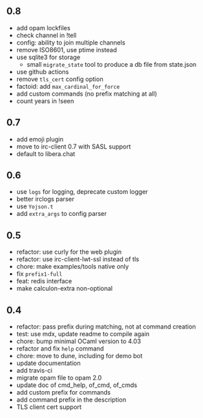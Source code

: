 
## 0.8

- add opam lockfiles
- check channel in !tell
- config: ability to join multiple channels
- remove ISO8601, use ptime instead
- use sqlite3 for storage
  * small `migrate_state` tool to produce a db file from state.json
- use github actions
- remove `tls_cert` config option
- factoid: add `max_cardinal_for_force`
- add custom commands (no prefix matching at all)
- count years in !seen

## 0.7

- add emoji plugin
- move to irc-client 0.7 with SASL support
- default to libera.chat

## 0.6

- use `logs` for logging, deprecate custom logger
- better irclogs parser
- use `Yojson.t`
- add `extra_args` to config parser

## 0.5

- refactor: use curly for the web plugin
- refactor: use irc-client-lwt-ssl instead of tls
- chore: make examples/tools native only
- fix `prefix1-full`
- feat: redis interface
- make calculon-extra non-optional

## 0.4

- refactor: pass prefix during matching, not at command creation
- test: use mdx, update readme to compile again
- chore: bump minimal OCaml version to 4.03
- refactor and fix `help` command
- chore: move to dune, including for demo bot
- update documentation
- add travis-ci
- migrate opam file to opam 2.0
- update doc of cmd_help, of_cmd, of_cmds
- add custom prefix for commands
- add command prefix in the description
- TLS client cert support

